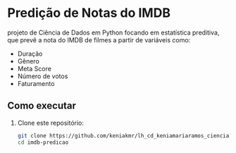 # Predição de Notas do IMDB
projeto de Ciência de Dados em Python focando em estatística preditiva, que prevê a nota do IMDB de filmes a partir de variáveis como:
- Duração
- Gênero
- Meta Score
- Número de votos
- Faturamento 

##  Como executar

1. Clone este repositório:
   ```bash
   git clone https://github.com/keniakmr/lh_cd_keniamariaramos_cienciadedados.git
   cd imdb-predicao




